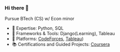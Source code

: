 ### Hi there 👋

Pursue BTech (CS) w/ Econ minor
- 🔭 Expertise: Python, SQL
- 🌱 Frameworks & Tools: Django(Learning), Tableau
- 🎯 Platforms: [CodeForces](https://codeforces.com/profile/rxhulshxrmx), [Tableau](https://public.tableau.com/app/profile/rxhulshxrmx/vizzes))
- 📚 Certifications and Guided Projects: [Coursera](https://www.coursera.org/learner/rxhulshxrmx)
